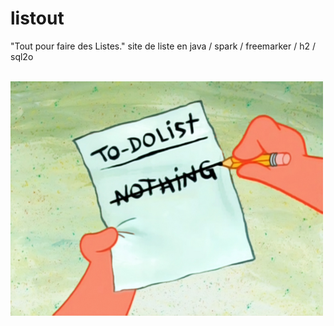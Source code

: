 # listout
"Tout pour faire des Listes."
site de liste en java / spark / freemarker / h2 / sql2o

</br>
<img src="/src/main/ressources/image/todoliste.png" alt="My cool logo"/>
</br>

